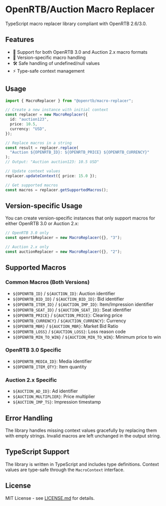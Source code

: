 # OpenRTB/Auction Macro Replacer

TypeScript macro replacer library compliant with OpenRTB 2.6/3.0.

## Features

- 🎯 Support for both OpenRTB 3.0 and Auction 2.x macro formats
- 📝 Version-specific macro handling
- 🛠️ Safe handling of undefined/null values
- ⚡ Type-safe context management

## Usage

```typescript
import { MacroReplacer } from "@openrtb/macro-replacer";

// Create a new instance with initial context
const replacer = new MacroReplacer({
  id: "auction123",
  price: 10.5,
  currency: "USD",
});

// Replace macros in a string
const result = replacer.replace(
  "Auction ${OPENRTB_ID}: ${OPENRTB_PRICE} ${OPENRTB_CURRENCY}"
);
// Output: "Auction auction123: 10.5 USD"

// Update context values
replacer.updateContext({ price: 15.0 });

// Get supported macros
const macros = replacer.getSupportedMacros();
```

## Version-specific Usage

You can create version-specific instances that only support macros for either OpenRTB 3.0 or Auction 2.x:

```typescript
// OpenRTB 3.0 only
const openrtbReplacer = new MacroReplacer({}, "3");

// Auction 2.x only
const auctionReplacer = new MacroReplacer({}, "2");
```

## Supported Macros

### Common Macros (Both Versions)

- `${OPENRTB_ID}` / `${AUCTION_ID}`: Auction identifier
- `${OPENRTB_BID_ID}` / `${AUCTION_BID_ID}`: Bid identifier
- `${OPENRTB_ITEM_ID}` / `${AUCTION_IMP_ID}`: Item/Impression identifier
- `${OPENRTB_SEAT_ID}` / `${AUCTION_SEAT_ID}`: Seat identifier
- `${OPENRTB_PRICE}` / `${AUCTION_PRICE}`: Clearing price
- `${OPENRTB_CURRENCY}` / `${AUCTION_CURRENCY}`: Currency
- `${OPENRTB_MBR}` / `${AUCTION_MBR}`: Market Bid Ratio
- `${OPENRTB_LOSS}` / `${AUCTION_LOSS}`: Loss reason code
- `${OPENRTB_MIN_TO_WIN}` / `${AUCTION_MIN_TO_WIN}`: Minimum price to win

### OpenRTB 3.0 Specific

- `${OPENRTB_MEDIA_ID}`: Media identifier
- `${OPENRTB_ITEM_QTY}`: Item quantity

### Auction 2.x Specific

- `${AUCTION_AD_ID}`: Ad identifier
- `${AUCTION_MULTIPLIER}`: Price multiplier
- `${AUCTION_IMP_TS}`: Impression timestamp

## Error Handling

The library handles missing context values gracefully by replacing them with empty strings. Invalid macros are left unchanged in the output string.

## TypeScript Support

The library is written in TypeScript and includes type definitions. Context values are type-safe through the `MacroContext` interface.

## License

MIT License - see [LICENSE.md](LICENSE.md) for details.
